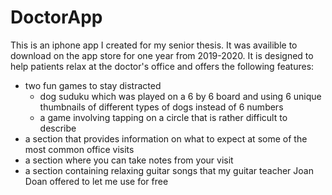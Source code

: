 # DoctorApp
This is an iphone app I created for my senior thesis. It was availible to download on the app store for one year from 2019-2020. 
It is designed to help patients relax at the doctor's office and offers the following features:
* two fun games to stay distracted
  * dog suduku which was played on a 6 by 6 board and using 6 unique thumbnails of different types of dogs instead of 6 numbers
  * a game involving tapping on a circle that is rather difficult to describe
* a section that provides information on what to expect at some of the most common office visits
* a section where you can take notes from your visit
* a section containing relaxing guitar songs that my guitar teacher Joan Doan offered to let me use for free
